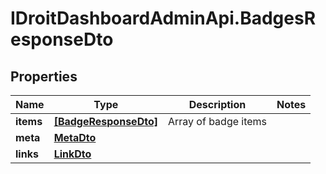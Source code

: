 # IDroitDashboardAdminApi.BadgesResponseDto

## Properties
Name | Type | Description | Notes
------------ | ------------- | ------------- | -------------
**items** | [**[BadgeResponseDto]**](BadgeResponseDto.md) | Array of badge items | 
**meta** | [**MetaDto**](MetaDto.md) |  | 
**links** | [**LinkDto**](LinkDto.md) |  | 
